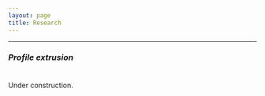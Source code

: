 ```yaml
---
layout: page
title: Research
---
```


---

### _Profile extrusion_

<p style="margin-bottom:1cm;"></p>

Under construction.
